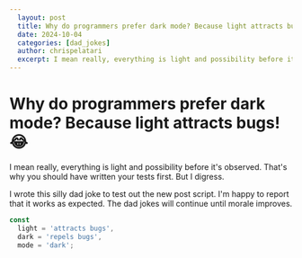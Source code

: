 ```yaml
---
  layout: post
  title: Why do programmers prefer dark mode? Because light attracts bugs
  date: 2024-10-04
  categories: [dad_jokes]
  author: chrispelatari
  excerpt: I mean really, everything is light and possibility before it's observed. That's why you should have written your tests first. But I digress.
---
```


# Why do programmers prefer dark mode? Because light attracts bugs! 😂


I mean really, everything is light and possibility before it's observed. That's why you should have written your tests first. But I digress.

I wrote this silly dad joke to test out the new post script. I'm happy to report that it works as expected. The dad jokes will continue until morale improves.

```javascript
const
  light = 'attracts bugs',
  dark = 'repels bugs',
  mode = 'dark';
```